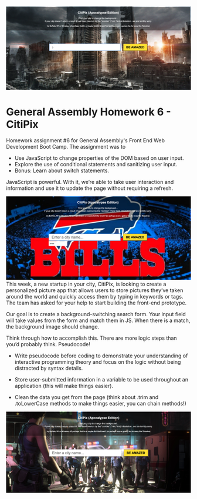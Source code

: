﻿
![Screenshot](https://raw.githubusercontent.com/Greg-Larson-NY/GA-Homework6/main/shot1.png)

# General Assembly Homework 6 - CitiPix

  

Homework assignment #6 for General Assembly's Front End Web Development Boot Camp. The assignment was to 
-   Use JavaScript to change properties of the DOM based on user input.
-   Explore the use of conditional statements and sanitizing user input.
-   Bonus: Learn about switch statements.

JavaScript is powerful. With it, we’re able to take user interaction and information and use it to update the page without requiring a refresh.

![Screenshot](https://raw.githubusercontent.com/Greg-Larson-NY/GA-Homework6/main/shot2.png)
This week, a new startup in your city, CitiPix, is looking to create a personalized picture app that allows users to store pictures they’ve taken around the world and quickly access them by typing in keywords or tags. The team has asked for your help to start building the front-end prototype.

Our goal is to create a background-switching search form. Your input field will take values from the form and match them in JS. When there is a match, the background image should change.

Think through how to accomplish this. There are more logic steps than you’d probably think. Pseudocode!

-   Write pseudocode before coding to demonstrate your understanding of interactive programming theory and focus on the logic without being distracted by syntax details.
    
-   Store user-submitted information in a variable to be used throughout an application (this will make things easier).
    
-   Clean the data you get from the page (think about .trim and .toLowerCase methods to make things easier, you can chain methods!)

![Screenshot](https://raw.githubusercontent.com/Greg-Larson-NY/GA-Homework6/main/shot3.png)
